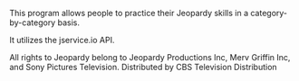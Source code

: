 This program allows people to practice their Jeopardy skills in a category-by-category basis.

It utilizes the jservice.io API.

All rights to Jeopardy belong to Jeopardy Productions Inc, Merv Griffin Inc, and Sony Pictures Television. Distributed by CBS Television Distribution